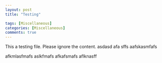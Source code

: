 ```yaml
---
layout: post
title: "Testing"

tags: [Miscellaneous]
categories: [Miscellaneous]
comments: true
---
```


This a testing file. Please ignore the content.
asdasd
afa
sffs
aafskasmfafs


afkmlasfmafs
aslkfmafs
afkafsmafs
aflknasff
